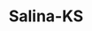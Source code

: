 ---
title: Salina-KS
slug: salina-ks
f_state:
- cms/state/kansas.md
f_locations:
- cms/payday-loan/advanced-checking-kansas-3517.md
- cms/payday-loan/american-payday-loan-4304.md
- cms/payday-loan/american-payday-loans-4308.md
- cms/payday-loan/check-into-cash-11927.md
- cms/payday-loan/check-into-cash-11935.md
- cms/payday-loan/faf-payday-loans-check-cashing-17428.md
- cms/payday-loan/golden-eagle-communications-19064.md
- cms/payday-loan/golden-eagle-communications-19065.md
- cms/payday-loan/golden-eagle-communications-19066.md
- cms/payday-loan/lendnation-20310.md
- cms/payday-loan/midwest-check-recovery-20880.md
- cms/payday-loan/quik-pay-25629.md
- cms/payday-loan/sure-check-brokerage-27053.md
- cms/payday-loan/xpress-cash-llc-28913.md
updated-on: '2024-05-30T13:41:28.615Z'
created-on: '2024-05-30T13:41:28.615Z'
published-on: '2024-05-30T13:54:32.469Z'
f_city: Salina
layout: '[city].html'
tags: city
---